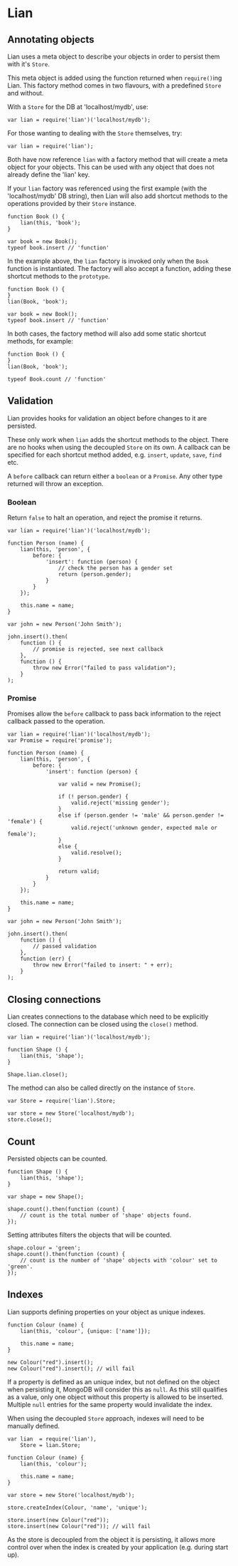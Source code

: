 # Lian

## Annotating objects

Lian uses a meta object to describe your objects in order to persist them with it's `Store`.

This meta object is added using the function returned when `require()`ing Lian. This factory method comes in two flavours, with a predefined `Store` and without.

With a `Store` for the DB at 'localhost/mydb', use:

    var lian = require('lian')('localhost/mydb');

For those wanting to dealing with the `Store` themselves, try:

    var lian = require('lian');

Both have now reference `lian` with a factory method that will create a meta object for your objects. This can be used with any object that does not already define the 'lian' key.

If your `lian` factory was referenced using the first example (with the 'localhost/mydb' DB string), then Lian will also add shortcut methods to the operations provided by their `Store` instance.

    function Book () {
        lian(this, 'book');
    }

    var book = new Book();
    typeof book.insert // 'function'

In the example above, the `lian` factory is invoked only when the `Book` function is instantiated. The factory will also accept a function, adding these shortcut methods to the `prototype`.

    function Book () {
    }
    lian(Book, 'book');

    var book = new Book();
    typeof book.insert // 'function'

In both cases, the factory method will also add some static shortcut methods, for example:

    function Book () {
    }
    lian(Book, 'book');

    typeof Book.count // 'function'    

## Validation

Lian provides hooks for validation an object before changes to it are persisted.

These only work when `lian` adds the shortcut methods to the object. There are no hooks when using the decoupled `Store` on its own. A callback can be specified for each shortcut method added, e.g. `insert`, `update`, `save`, `find` etc.

A `before` callback can return either a `boolean` or a `Promise`. Any other type returned will throw an exception.

### Boolean

Return `false` to halt an operation, and reject the promise it returns. 

    var lian = require('lian')('localhost/mydb');

    function Person (name) {
        lian(this, 'person', {
            before: {
                'insert': function (person) {
                    // check the person has a gender set
                    return (person.gender);
                }
            }
        });

        this.name = name;
    }

    var john = new Person('John Smith');

    john.insert().then(
        function () {
            // promise is rejected, see next callback
        },
        function () {
            throw new Error("failed to pass validation");
        }
    );

### Promise

Promises allow the `before` callback to pass back information to the reject callback passed to the operation.

    var lian = require('lian')('localhost/mydb');
    var Promise = require('promise');

    function Person (name) {
        lian(this, 'person', {
            before: {
                'insert': function (person) {

                    var valid = new Promise();

                    if (! person.gender) {
                        valid.reject('missing gender');
                    }
                    else if (person.gender != 'male' && person.gender != 'female') {
                        valid.reject('unknown gender, expected male or female');
                    }
                    else {
                        valid.resolve();
                    }

                    return valid;
                }
            }
        });

        this.name = name;
    }

    var john = new Person('John Smith');

    john.insert().then(
        function () {
            // passed validation
        },
        function (err) {
            throw new Error("failed to insert: " + err);
        }
    );

## Closing connections

Lian creates connections to the database which need to be explicitly closed. The connection can be closed using the `close()` method.

    var lian = require('lian')('localhost/mydb');

    function Shape () {
        lian(this, 'shape');
    }

    Shape.lian.close();

The method can also be called directly on the instance of `Store`.

    var Store = require('lian').Store;

    var store = new Store('localhost/mydb');
    store.close();

## Count

Persisted objects can be counted.

    function Shape () {
        lian(this, 'shape');
    }

    var shape = new Shape();

    shape.count().then(function (count) {
        // count is the total number of 'shape' objects found.
    });

Setting attributes filters the objects that will be counted.

    shape.colour = 'green';
    shape.count().then(function (count) {
        // count is the number of 'shape' objects with 'colour' set to 'green'.
    });

## Indexes

Lian supports defining properties on your object as unique indexes.

    function Colour (name) {
        lian(this, 'colour', {unique: ['name']});

        this.name = name;
    }

    new Colour("red").insert();
    new Colour("red").insert(); // will fail

If a property is defined as an unique index, but not defined on the object when persisting it, MongoDB will consider this as `null`. As this still qualifies as a value, only one object without this property is allowed to be inserted. Multiple `null` entries for the same property would invalidate the index.

When using the decoupled `Store` approach, indexes will need to be manually defined.

    var lian  = require('lian'),
        Store = lian.Store;
    
    function Colour (name) {
        lian(this, 'colour');

        this.name = name;
    }

    var store = new Store('localhost/mydb');

    store.createIndex(Colour, 'name', 'unique');

    store.insert(new Colour("red"));
    store.insert(new Colour("red")); // will fail

As the store is decoupled from the object it is persisting, it allows more control over when the index is created by your application (e.g. during start up).
